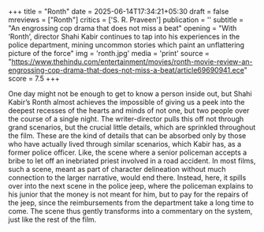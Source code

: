 +++
title = "Ronth"
date = 2025-06-14T17:34:21+05:30
draft = false
mreviews = ["Ronth"]
critics = ['S. R. Praveen']
publication = ''
subtitle = "An engrossing cop drama that does not miss a beat"
opening = "With ‘Ronth’, director Shahi Kabir continues to tap into his experiences in the police department, mining uncommon stories which paint an unflattering picture of the force"
img = 'ronth.jpg'
media = 'print'
source = "https://www.thehindu.com/entertainment/movies/ronth-movie-review-an-engrossing-cop-drama-that-does-not-miss-a-beat/article69690941.ece"
score = 7.5
+++

One day might not be enough to get to know a person inside out, but Shahi Kabir’s Ronth almost achieves the impossible of giving us a peek into the deepest recesses of the hearts and minds of not one, but two people over the course of a single night. The writer-director pulls this off not through grand scenarios, but the crucial little details, which are sprinkled throughout the film. These are the kind of details that can be absorbed only by those who have actually lived through similar scenarios, which Kabir has, as a former police officer. Like, the scene where a senior policeman accepts a bribe to let off an inebriated priest involved in a road accident. In most films, such a scene, meant as part of character delineation without much connection to the larger narrative, would end there. Instead, here, it spills over into the next scene in the police jeep, where the policeman explains to his junior that the money is not meant for him, but to pay for the repairs of the jeep, since the reimbursements from the department take a long time to come. The scene thus gently transforms into a commentary on the system, just like the rest of the film.
